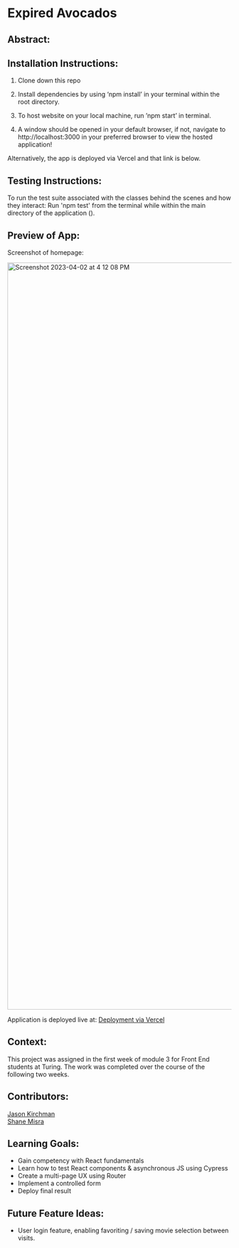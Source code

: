 # Expired Avocados

## Abstract:
[//]: <>
  
## Installation Instructions:
[//]: <>

1. Clone down this repo

1. Install dependencies by using ‘npm install’ in your terminal within the root directory.

1. To host website on your local machine, run ’npm start’ in terminal.

1. A window should be opened in your default browser, if not, navigate to http://localhost:3000 in your preferred browser to view the hosted application!

Alternatively, the app is deployed via Vercel and that link is below.

## Testing Instructions:
[//]: <>

To run the test suite associated with the classes behind the scenes and how they interact: 
Run 'npm test' from the terminal while within the main directory of the application ().

## Preview of App:
[//]: <>
Screenshot of homepage:

<img width="1680" alt="Screenshot 2023-04-02 at 4 12 08 PM" src="https://user-images.githubusercontent.com/117242156/229381780-96ba39fb-f644-49e6-9fa6-a44fa1fbf04b.png">



Application is deployed live at: [Deployment via Vercel](https://expired-avocados.vercel.app/)


## Context:
[//]: <>
This project was assigned in the first week of module 3 for Front End students at Turing. The work was completed over the course of the following two weeks.

## Contributors:
[//]: <>

[Jason Kirchman](https://github.com/kirch1) \
[Shane Misra](https://github.com/sdmisra)


## Learning Goals:
[//]: <>

- Gain competency with React fundamentals
- Learn how to test React components & asynchronous JS using Cypress
- Create a multi-page UX using Router
- Implement a controlled form
- Deploy final result

## Future Feature Ideas:
[//]: <>

- User login feature, enabling favoriting / saving movie selection between visits.
